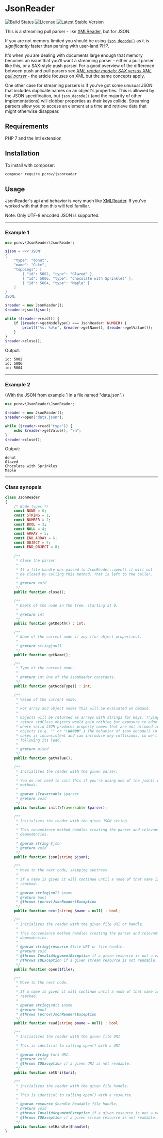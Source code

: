 # JsonReader

[![Build Status](https://travis-ci.org/pcrov/JsonReader.svg?branch=master)](https://travis-ci.org/pcrov/JsonReader)
[![License](https://poser.pugx.org/pcrov/jsonreader/license)](https://github.com/pcrov/JsonReader/blob/master/LICENSE)
[![Latest Stable Version](https://poser.pugx.org/pcrov/jsonreader/v/stable)](https://packagist.org/packages/pcrov/jsonreader)

This is a streaming pull parser - like [XMLReader](http://php.net/xmlreader), but for JSON.

If you are not memory-limited you should be using [`json_decode()`](http://php.net/json_decode) as it is *significantly*
faster than parsing with user-land PHP.

It's when you are dealing with documents large enough that memory becomes an issue that you'll want a streaming
parser - either a pull parser like this, or a SAX-style push parser. For a good overview of the difference between push
and pull parsers see [*XML reader models: SAX versus XML pull parser*](http://www.firstobject.com/xml-reader-sax-vs-xml-pull-parser.htm) -
the article focuses on XML but the same concepts apply.

One other case for streaming parsers is if you've got some unusual JSON that includes duplicate names on an object's
properties. This is allowed by the JSON specification, but `json_decode()` (and the majority of other implementations)
will clobber properties as their keys collide. Streaming parsers allow you to access an element at a time and retrieve
data that might otherwise disappear.

## Requirements

PHP 7 and the Intl extension

## Installation

To install with composer:

```sh
composer require pcrov/jsonreader
```

## Usage

JsonReader's api and behavior is very much like [XMLReader](http://php.net/xmlreader). If you've worked with that then
this will feel familiar.

Note: Only UTF-8 encoded JSON is supported.

---

### Example 1
```php
use pcrov\JsonReader\JsonReader;

$json = <<<'JSON'
{
    "type": "donut",
    "name": "Cake",
    "toppings": [
        { "id": 5002, "type": "Glazed" },
        { "id": 5006, "type": "Chocolate with Sprinkles" },
        { "id": 5004, "type": "Maple" }
    ]
}
JSON;

$reader = new JsonReader();
$reader->json($json);

while ($reader->read()) {
    if ($reader->getNodeType() === JsonReader::NUMBER) {
        printf("%s: %d\n", $reader->getName(), $reader->getValue());
    }
}
$reader->close();
```
Output:
```
id: 5002
id: 5006
id: 5004
```

---

### Example 2

(With the JSON from example 1 in a file named "data.json".)

```php
use pcrov\JsonReader\JsonReader;

$reader = new JsonReader();
$reader->open("data.json");

while ($reader->read("type")) {
    echo $reader->getValue(), "\n";
}
$reader->close();
```
Output:
```
donut
Glazed
Chocolate with Sprinkles
Maple
```

---

### Class synopsis
```php
class JsonReader
{
    /* Node types */
    const NONE = 0;
    const STRING = 1;
    const NUMBER = 2;
    const BOOL = 3;
    const NULL = 4;
    const ARRAY = 5;
    const END_ARRAY = 6;
    const OBJECT = 7;
    const END_OBJECT = 8;
    
    /**
     * Close the parser.
     *
     * If a file handle was passed to JsonReader::open() it will not
     * be closed by calling this method. That is left to the caller.
     *
     * @return void
     */
    public function close();

    /**
     * Depth of the node in the tree, starting at 0.
     *
     * @return int
     */
    public function getDepth() : int;

    /**
     * Name of the current node if any (for object properties).
     *
     * @return string|null
     */
    public function getName();

    /**
     * Type of the current node.
     *
     * @return int One of the JsonReader constants.
     */
    public function getNodeType() : int;

    /**
     * Value of the current node.
     *
     * For array and object nodes this will be evaluated on demand.
     *
     * Objects will be returned as arrays with strings for keys. Trying to
     * return stdClass objects would gain nothing but exposure to edge cases
     * where valid JSON produces property names that are not allowed in PHP
     * objects (e.g. "" or "\u0000".) The behavior of json_decode() in these
     * cases is inconsistent and can introduce key collisions, so we'll not be
     * following its lead.
     *
     * @return mixed
     */
    public function getValue();

    /**
     * Initializes the reader with the given parser.
     *
     * You do not need to call this if you're using one of the json() or open()
     * methods.
     *
     * @param \Traversable $parser
     * @return void
     */
    public function init(\Traversable $parser);

    /**
     * Initializes the reader with the given JSON string.
     *
     * This convenience method handles creating the parser and relevant
     * dependencies.
     *
     * @param string $json
     * @return void
     */
    public function json(string $json);

    /**
     * Move to the next node, skipping subtrees.
     *
     * If a name is given it will continue until a node of that name is
     * reached.
     *
     * @param string|null $name
     * @return bool
     * @throws \pcrov\JsonReader\Exception
     */
    public function next(string $name = null) : bool;

    /**
     * Initializes the reader with the given file URI or handle.
     *
     * This convenience method handles creating the parser and relevant
     * dependencies.
     *
     * @param string|resource $file URI or file handle.
     * @return void
     * @throws InvalidArgumentException if a given resource is not a valid stream.
     * @throws IOException if a given stream resource is not readable.
     */
    public function open($file);

    /**
     * Move to the next node.
     *
     * If a name is given it will continue until a node of that name is
     * reached.
     *
     * @param string|null $name
     * @return bool
     * @throws \pcrov\JsonReader\Exception
     */
    public function read(string $name = null) : bool

    /**
     * Initializes the reader with the given file URI.
     *
     * This is identical to calling open() with a URI.
     *
     * @param string $uri URI.
     * @return void
     * @throws IOException if a given URI is not readable.
     */
    public function setUri($uri);

    /**
     * Initializes the reader with the given file handle.
     *
     * This is identical to calling open() with a resource.
     *
     * @param resource $handle Readable file handle.
     * @return void
     * @throws InvalidArgumentException if a given resource is not a valid stream.
     * @throws IOException if a given stream resource is not readable.
     */
    public function setHandle($handle);
}
```
